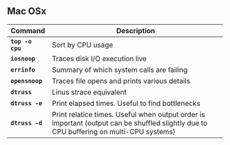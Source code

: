 ## Mac OSx

Command | Description
------- | -----------
**`top -o cpu`** | Sort by CPU usage
**`iosnoop`** | Traces disk I/O execution live
**`errinfo`** | Summary of which system calls are failing
**`opensnoop`** | Traces file opens and prints various details
**`dtruss`** | Linus strace equivalent
**`dtruss -e`** | Print elapsed times. Useful to find bottlenecks
**`dtruss -d`** | Print relatice times. Useful when output order is important (output can be shuffled slightly due to CPU buffering on multi-CPU systems)

